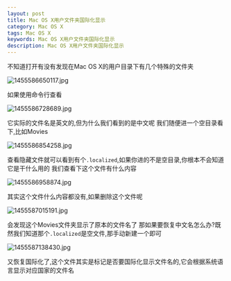 ```yaml
---
layout: post
title: Mac OS X用户文件夹国际化显示
category: Mac OS X
tags: Mac OS X
keywords: Mac OS X用户文件夹国际化显示
description: Mac OS X用户文件夹国际化显示
---
```


不知道打开有没有发现在Mac OS X的用户目录下有几个特殊的文件夹

![][1]

如果使用命令行查看

![][2]

它实际的文件名是英文的,但为什么我们看到的是中文呢
我们随便进一个空目录看下,比如Movies

![][3]

查看隐藏文件就可以看到有个`.localized`,如果你进的不是空目录,你根本不会知道它是干什么用的
我们查看下这个文件有什么内容

![][4]

其实这个文件什么内容都没有,如果删除这个文件呢

![][5]

会发现这个Movies文件夹显示了原本的文件名了
那如果要恢复中文名怎么办?既然我们知道那个`.localized`是空文件,那手动新建一个即可

![][6]

又恢复国际化了,这个文件其实是标记是否要国际化显示文件名的,它会根据系统语言显示对应国家的文件名

  [1]: /assets/images/Mac-OS-X-User-Folder/1455586650117.jpg "1455586650117.jpg"
  [2]: /assets/images/Mac-OS-X-User-Folder/1455586728689.jpg "1455586728689.jpg"
  [3]: /assets/images/Mac-OS-X-User-Folder/1455586854258.jpg "1455586854258.jpg"
  [4]: /assets/images/Mac-OS-X-User-Folder/1455586958874.jpg "1455586958874.jpg"
  [5]: /assets/images/Mac-OS-X-User-Folder/1455587015191.jpg "1455587015191.jpg"
  [6]: /assets/images/Mac-OS-X-User-Folder/1455587138430.jpg "1455587138430.jpg"
